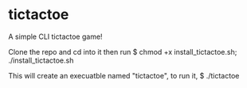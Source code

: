 # tictactoe
A simple CLI tictactoe game!

Clone the repo and cd into it then run 
$ chmod +x install_tictactoe.sh; ./install_tictactoe.sh

This will create an execuatble named "tictactoe", to run it,
$ ./tictactoe
